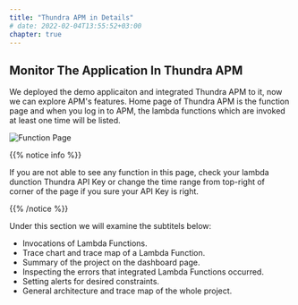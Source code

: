 ```yaml
---
title: "Thundra APM in Details"
# date: 2022-02-04T13:55:52+03:00
chapter: true
---
```


## Monitor The Application In Thundra APM

We deployed the demo applicaiton and integrated Thundra APM to it, now we can explore APM's features. Home page of Thundra APM is the function page and when you log in to APM, the lambda functions which are invoked at least one time will be listed.

![Function Page](/images/_setting_up/functions_page_2_functions.png)


{{% notice info %}}
<p style='text-align: left;'>
If you are not able to see any function in this page, check your lambda dunction Thundra API Key or change the time range from top-right of corner of the page if you sure your API Key is right.
</p>
{{% /notice %}}

Under this section we will examine the subtitels below:

-   Invocations of Lambda Functions.
-   Trace chart and trace map of a Lambda Function.
-   Summary of the project on the dashboard page.
-   Inspecting the errors that integrated Lambda Functions occurred.
-   Setting alerts for desired constraints.
-   General architecture and trace map of the whole project.
